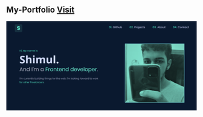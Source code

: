 ## My-Portfolio                     [Visit](https://shimulmendes.com/)

<img src="image/Screenshot-page.png" width="900px">
